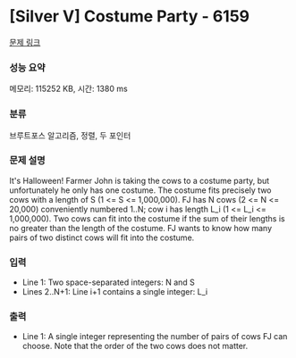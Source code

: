 # [Silver V] Costume Party - 6159 

[문제 링크](https://www.acmicpc.net/problem/6159) 

### 성능 요약

메모리: 115252 KB, 시간: 1380 ms

### 분류

브루트포스 알고리즘, 정렬, 두 포인터

### 문제 설명

<p>It's Halloween! Farmer John is taking the cows to a costume party, but unfortunately he only has one costume. The costume fits precisely two cows with a length of S (1 <= S <= 1,000,000). FJ has N cows (2 <= N <= 20,000) conveniently numbered 1..N; cow i has length L_i (1 <= L_i <= 1,000,000). Two cows can fit into the costume if the sum of their lengths is no greater than the length of the costume. FJ wants to know how many pairs of two distinct cows will fit into the costume.</p>

### 입력 

 <ul>
	<li>Line 1: Two space-separated integers: N and S</li>
	<li>Lines 2..N+1: Line i+1 contains a single integer: L_i</li>
</ul>

### 출력 

 <ul>
	<li>Line 1: A single integer representing the number of pairs of cows FJ can choose. Note that the order of the two cows does not matter.</li>
</ul>

